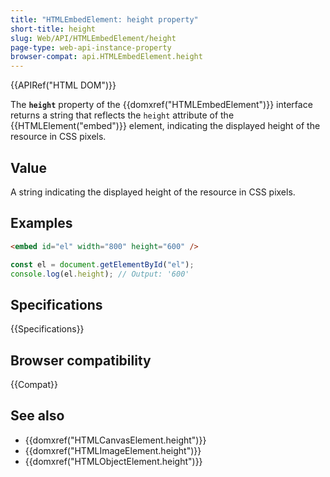 ```yaml
---
title: "HTMLEmbedElement: height property"
short-title: height
slug: Web/API/HTMLEmbedElement/height
page-type: web-api-instance-property
browser-compat: api.HTMLEmbedElement.height
---
```


{{APIRef("HTML DOM")}}

The **`height`** property of the {{domxref("HTMLEmbedElement")}} interface returns a string that reflects the `height` attribute of the {{HTMLElement("embed")}} element, indicating the displayed height of the resource in CSS pixels.

## Value

A string indicating the displayed height of the resource in CSS pixels.

## Examples

```html
<embed id="el" width="800" height="600" />
```

```js
const el = document.getElementById("el");
console.log(el.height); // Output: '600'
```

## Specifications

{{Specifications}}

## Browser compatibility

{{Compat}}

## See also

- {{domxref("HTMLCanvasElement.height")}}
- {{domxref("HTMLImageElement.height")}}
- {{domxref("HTMLObjectElement.height")}}
